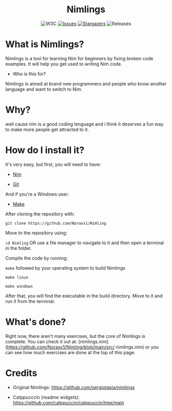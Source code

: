 
<h1 align="center">Nimlings</h1>
<p align="center">
<img  src="https://img.shields.io/badge/Exercises-7-e5c890?logo=w3c&logoColor=fff&style=for-the-badge&labelColor=302D41"  alt="W3C"></a>
<a  href="https://github.com/Noraxx1/Nimling/issues">
<img  alt="Issues"  src="https://img.shields.io/github/issues/Noraxx1/Nimling?style=for-the-badge&logo=gitbook&color=B5E8E0&logoColor=D9E0EE&labelColor=302D41"></a>
<a  href="https://discord.com/servers/907385605422448742">
<img  alt="Stargazers"  src="https://img.shields.io/github/stars/Noraxx1/nimling?style=for-the-badge&logo=starship&color=C9CBFF&logoColor=D9E0EE&labelColor=302D41"></a>
<img  alt="Releases"  src="https://img.shields.io/badge/version-V1.0.5-A6DA95?style=for-the-badge&logo=github&color=F2CDCD&logoColor=D9E0EE&labelColor=302D41"/></a>
</p>

  

# What is Nimlings?

Nimlings is a tool for learning Nim for beginners by fixing broken code examples. It will help you get used to writing Nim code.

  

- Who is this for?

Nimlings is aimed at brand new programmers and people who know another language and want to switch to Nim.


# Why?
well cause nim is a good coding lenguage and i think it deserves a fun way to make more people get attracted to it.


# How do I install it?

  

It's very easy, but first, you will need to have:

  

-  [Nim](https://nim-lang.org/install.html)

-  [Git](https://git-scm.com/downloads)

  

And if you're a Windows user:

-  [Make](https://gnuwin32.sourceforge.net/packages/make.htm)

  

After cloning the repository with:

`git clone https://github.com/Noraxx1/Nimling`

  

Move to the repository using:

`cd Nimling` OR use a file manager to navigate to it and then open a terminal in the folder.

  

Compile the code by running:

`make` followed by your operating system to build Nimlings

  

`make linux`

`make windows`

  

After that, you will find the executable in the build directory. Move to it and run it from the terminal.

  

# What's done?

Right now, there aren't many exercises, but the core of Nimlings is complete. You can check it out at: [nimlings.nim](https://github.com/Noraxx1/Nimling/blob/main/src/
nimlings.nim) or you can see how much exercises are done at the top of this page.

  

# Credits

- Original Nimlings: https://github.com/sergiotapia/nimlings

- Catppucccin (readme widgets): https://github.com/catppuccin/catppuccin/tree/main